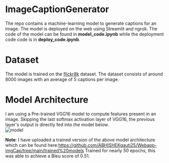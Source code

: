 # ImageCaptionGenerator
The repo contains a machine-learning model to generate captions for an image. The model is deployed on the web using Streamlit and ngrok.
The code of the model can be found in **model_code.ipynb** while the deployment code code is in **deploy_code.ipynb**.

# Dataset
The model is trained on the [flickr8k](https://www.kaggle.com/datasets/adityajn105/flickr8k?select=Images) dataset.
The dataset consists of around 8000 images with an average of 5 captions per image.

# Model Architecture
I am using a Pre-trained VGG16 model to compute features present in an image. Skipping the last softmax activation layer of VGG16, the previous layer's output is directly fed into the model below.   
![model](https://github.com/ABHISHEKgauti25/ImageCaptionGenerator/assets/109408129/b69c931d-e6b1-493e-9767-b56220b510a6)

**Note**: I have uploaded a trained version of the above model architecture which can be found here:https://github.com/ABHISHEKgauti25/Webapp-imgCap/tree/main/trained%20models Trained for nearly 50 epochs, this was able to achieve a Bleu score of 0.51.
